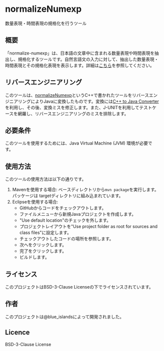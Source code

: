 # normalizeNumexp
数量表現・時間表現の規格化を行うツール

## 概要
「normalize-numexp」は、日本語の文章中に含まれる数量表現や時間表現を抽出し、規格化するツールです。自然言語文の入力に対して、抽出した数量表現・時間表現とその規格化表現を表示します。詳細は[こちら](http://www.cl.ecei.tohoku.ac.jp/index.php?Open%20Resources%2FnormalizeNumexp)を参照してください。

## リバースエンジニアリング
このツールは、[normalizeNumexp](http://www.cl.ecei.tohoku.ac.jp/index.php?Open%20Resources%2FnormalizeNumexp)というC++で書かれたツールをリバースエンジニアリングによりJavaに変換したものです。変換には[C++ to Java Converter](https://www.tangiblesoftwaresolutions.com/product_details/cplusplus_to_java_converter_details.html)を利用し、その後、変換ミスを修正します。また、J-UNITを利用してテストケースを網羅し、リバースエンジニアリングのミスを排除します。

## 必要条件
このツールを使用するためには、Java Virtual Machine (JVM) 環境が必要です。

## 使用方法
このツールの使用方法は以下の通りです。

1. Mavenを使用する場合: ベースディレクトリから`mvn package`を実行します。パッケージは targetディレクトリに組み込まれています。
2. Eclipseを使用する場合: 
   - GitHubからコードをチェックアウトします。
   - ファイルメニューから新規Javaプロジェクトを作成します。
   - "Use default location"のチェックを外します。
   - プロジェクトレイアウトを"Use project folder as root for sources and class files"に設定します。
   - チェックアウトしたコードの場所を参照します。
   - 次へをクリックします。
   - 完了をクリックします。
   - ビルドします。

## ライセンス
このプロジェクトはBSD-3-Clause Licenseの下でライセンスされています。

## 作者
このプロジェクトは@blue_islandsによって開発されました。

## Licence
BSD-3-Clause License
